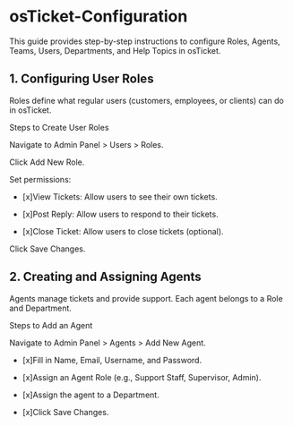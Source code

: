 # osTicket-Configuration
This guide provides step-by-step instructions to configure Roles, Agents, Teams, Users, Departments, and Help Topics in osTicket. 

## 1. Configuring User Roles

Roles define what regular users (customers, employees, or clients) can do in osTicket.

Steps to Create User Roles

Navigate to Admin Panel > Users > Roles.

Click Add New Role.

Set permissions:

- [x]View Tickets: Allow users to see their own tickets.

- [x]Post Reply: Allow users to respond to their tickets.

- [x]Close Ticket: Allow users to close tickets (optional).

Click Save Changes.


## 2. Creating and Assigning Agents

Agents manage tickets and provide support. Each agent belongs to a Role and Department.

Steps to Add an Agent

Navigate to Admin Panel > Agents > Add New Agent.

- [x]Fill in Name, Email, Username, and Password.

- [x]Assign an Agent Role (e.g., Support Staff, Supervisor, Admin).

- [x]Assign the agent to a Department.

- [x]Click Save Changes.

